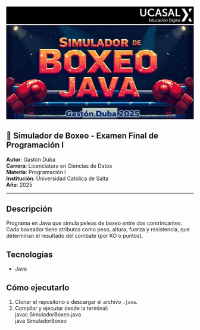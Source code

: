 ![Banner](./img/banner.jpg)
![Banner2](./img/banner4.jpg)

## 🥊 Simulador de Boxeo - Examen Final de Programación I  

**Autor**: Gastón Duba  
**Carrera**: Licenciatura en Ciencias de Datos  
**Materia**: Programación I  
**Institución**: Universidad Católica de Salta  
**Año**: 2025  

---

## Descripción  
Programa en Java que simula peleas de boxeo entre dos contrincantes. Cada boxeador tiene atributos como peso, altura, fuerza y resistencia, que determinan el resultado del combate (por KO o puntos).  

## Tecnologías  
- Java

## Cómo ejecutarlo  
1. Clonar el repositorio o descargar el archivo `.java`.  
2. Compilar y ejecutar desde la terminal:  
   javac SimuladorBoxeo.java  
   java SimuladorBoxeo